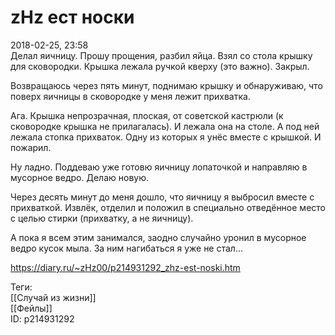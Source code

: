 zHz ест носки
==============

   
 2018-02-25, 23:58   
  Делал яичницу. Прошу прощения, разбил яйца. Взял со стола крышку для сковородки. Крышка лежала ручкой кверху (это важно). Закрыл.   
   
 Возвращаюсь через пять минут, поднимаю крышку и обнаруживаю, что поверх яичницы в сковородке у меня лежит прихватка.   
   
 Ага. Крышка непрозрачная, плоская, от советской кастрюли (к сковородке крышка не прилагалась). И лежала она на столе. А под ней лежала стопка прихваток. Одну из которых я унёс вместе с крышкой. И пожарил.   
   
 Ну ладно. Поддеваю уже готовю яичницу лопаточкой и направляю в мусорное ведро. Делаю новую.   
   
 Через десять минут до меня дошло, что яичницу я выбросил вместе с прихваткой. Извлёк, отделил и положил в специально отведённое место с целью стирки (прихватку, а не яичницу).   
   
 А пока я всем этим занимался, заодно случайно уронил в мусорное ведро кусок мыла. За ним нагибаться я уже не стал...   
    
 <https://diary.ru/~zHz00/p214931292_zhz-est-noski.htm>   
   
 Теги:   
 [[Случай из жизни]]   
 [[Фейлы]]   
 ID: p214931292
